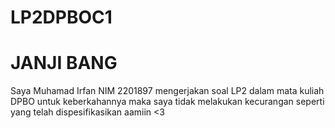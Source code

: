# LP2DPBOC1
# JANJI BANG
Saya Muhamad Irfan NIM 2201897 mengerjakan soal LP2 dalam mata kuliah DPBO untuk keberkahannya maka saya tidak melakukan kecurangan seperti yang telah dispesifikasikan aamiin <3
